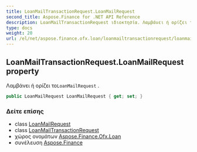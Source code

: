 ```yaml
---
title: LoanMailTransactionRequest.LoanMailRequest
second_title: Aspose.Finance for .NET API Reference
description: LoanMailTransactionRequest ιδιοκτησία. Λαμβάνει ή ορίζει τοLoanMailRequest .
type: docs
weight: 20
url: /el/net/aspose.finance.ofx.loan/loanmailtransactionrequest/loanmailrequest/
---
```

## LoanMailTransactionRequest.LoanMailRequest property

Λαμβάνει ή ορίζει το`LoanMailRequest` .

```csharp
public LoanMailRequest LoanMailRequest { get; set; }
```

### Δείτε επίσης

* class [LoanMailRequest](../../loanmailrequest/)
* class [LoanMailTransactionRequest](../)
* χώρος ονομάτων [Aspose.Finance.Ofx.Loan](../../loanmailtransactionrequest/)
* συνέλευση [Aspose.Finance](../../../)



